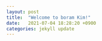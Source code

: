 ```yaml
---
layout: post
title:  "Welcome to boram Kim!"
date:   2021-07-04 18:28:20 +0900
categories: jekyll update
---
```

